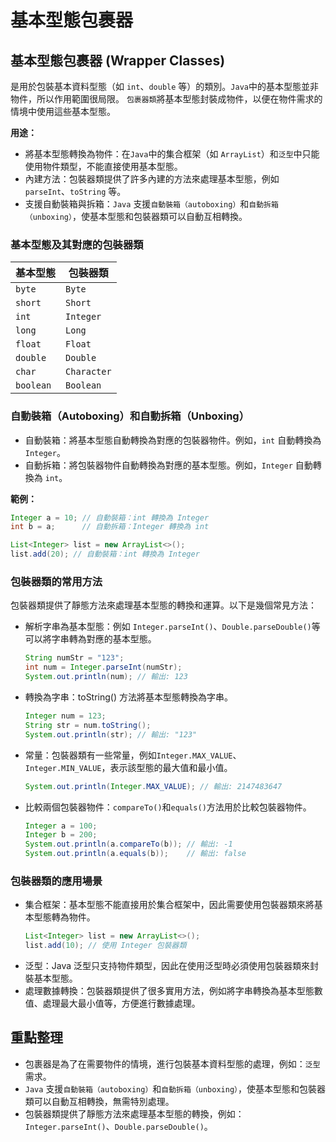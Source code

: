 # 基本型態包裹器

## 基本型態包裹器 (Wrapper Classes)

是用於包裝基本資料型態（如 `int`、`double` 等）的類別。`Java`中的基本型態並非物件，所以作用範圍很局限。
`包裹器類`將基本型態封裝成物件，以便在物件需求的情境中使用這些基本型態。

**用途：**

- 將基本型態轉換為物件：在`Java`中的集合框架（如 `ArrayList`）和`泛型`中只能使用物件類型，不能直接使用基本型態。
- 內建方法：包裝器類提供了許多內建的方法來處理基本型態，例如 `parseInt`、`toString` 等。
- 支援自動裝箱與拆箱：`Java` 支援`自動裝箱（autoboxing）`和`自動拆箱（unboxing）`，使基本型態和包裝器類可以自動互相轉換。

### 基本型態及其對應的包裝器類

| 基本型態      | 包裝器類        |
|-----------|-------------|
| `byte`    | `Byte`      |
| `short`   | `Short`     |
| `int`     | `Integer`   |
| `long`    | `Long`      |
| `float`   | `Float`     |
| `double`  | `Double`    |
| `char`    | `Character` |
| `boolean` | `Boolean`   |


### 自動裝箱（Autoboxing）和自動拆箱（Unboxing）

- 自動裝箱：將基本型態自動轉換為對應的包裝器物件。例如，`int` 自動轉換為 `Integer`。
- 自動拆箱：將包裝器物件自動轉換為對應的基本型態。例如，`Integer` 自動轉換為 `int`。

**範例：**

```java
Integer a = 10; // 自動裝箱：int 轉換為 Integer
int b = a;      // 自動拆箱：Integer 轉換為 int

List<Integer> list = new ArrayList<>();
list.add(20); // 自動裝箱：int 轉換為 Integer
```

### 包裝器類的常用方法

包裝器類提供了靜態方法來處理基本型態的轉換和運算。以下是幾個常見方法：

- 解析字串為基本型態：例如 `Integer.parseInt()`、`Double.parseDouble()`等可以將字串轉為對應的基本型態。

  ```java
  String numStr = "123";
  int num = Integer.parseInt(numStr);
  System.out.println(num); // 輸出: 123
  ```

- 轉換為字串：toString() 方法將基本型態轉換為字串。

  ```java
  Integer num = 123;
  String str = num.toString();
  System.out.println(str); // 輸出: "123"
  ```

- 常量：包裝器類有一些常量，例如`Integer.MAX_VALUE`、`Integer.MIN_VALUE`，表示該型態的最大值和最小值。
  ```java
  System.out.println(Integer.MAX_VALUE); // 輸出: 2147483647
  ``` 
  
- 比較兩個包裝器物件：`compareTo()`和`equals()`方法用於比較包裝器物件。
  ```java
  Integer a = 100;
  Integer b = 200;
  System.out.println(a.compareTo(b)); // 輸出: -1
  System.out.println(a.equals(b));    // 輸出: false
  ```

### 包裝器類的應用場景

- 集合框架：基本型態不能直接用於集合框架中，因此需要使用包裝器類來將基本型態轉為物件。
  ```java
  List<Integer> list = new ArrayList<>();
  list.add(10); // 使用 Integer 包裝器類
  ```
- 泛型：Java 泛型只支持物件類型，因此在使用泛型時必須使用包裝器類來封裝基本型態。
- 處理數據轉換：包裝器類提供了很多實用方法，例如將字串轉換為基本型態數值、處理最大最小值等，方便進行數據處理。

## 重點整理

- 包裹器是為了在需要物件的情境，進行包裝基本資料型態的處理，例如：`泛型`需求。
- `Java` 支援`自動裝箱（autoboxing）`和`自動拆箱（unboxing）`，使基本型態和包裝器類可以自動互相轉換，無需特別處理。
- 包裝器類提供了靜態方法來處理基本型態的轉換，例如：`Integer.parseInt()`、`Double.parseDouble()`。